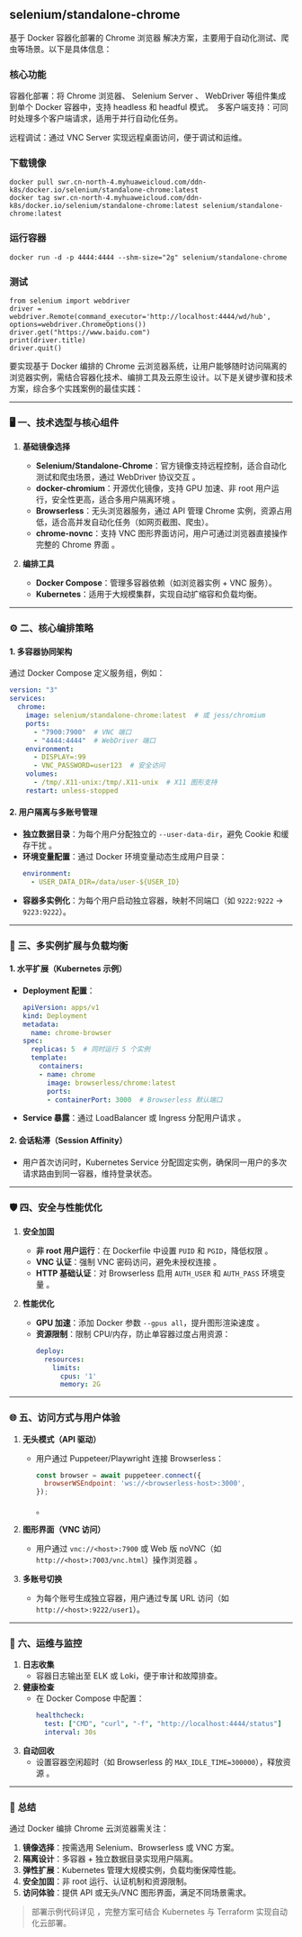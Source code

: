 ## selenium/standalone-chrome

基于 Docker 容器化部署的 Chrome 浏览器 解决方案，主要用于自动化测试、爬虫等场景。以下是具体信息：

### 核心功能
‌容器化部署‌：将 Chrome 浏览器、 Selenium Server 、 WebDriver 等组件集成到单个 Docker 容器中，支持 headless 和 headful 模式。 ‌
‌多客户端支持‌：可同时处理多个客户端请求，适用于并行自动化任务。 ‌

‌远程调试‌：通过 VNC Server 实现远程桌面访问，便于调试和运维。 ‌

### 下载镜像
```shell
docker pull swr.cn-north-4.myhuaweicloud.com/ddn-k8s/docker.io/selenium/standalone-chrome:latest  
docker tag swr.cn-north-4.myhuaweicloud.com/ddn-k8s/docker.io/selenium/standalone-chrome:latest selenium/standalone-chrome:latest  
```

### 运行容器

```shell
docker run -d -p 4444:4444 --shm-size="2g" selenium/standalone-chrome  
```

### 测试

```shell
from selenium import webdriver  
driver = webdriver.Remote(command_executor='http://localhost:4444/wd/hub', options=webdriver.ChromeOptions())  
driver.get("https://www.baidu.com")  
print(driver.title)  
driver.quit()  
```

要实现基于 Docker 编排的 Chrome 云浏览器系统，让用户能够随时访问隔离的浏览器实例，需结合容器化技术、编排工具及云原生设计。以下是关键步骤和技术方案，综合多个实践案例的最佳实践：

---

### 🖥️ **一、技术选型与核心组件**
1. **基础镜像选择**  
   - **Selenium/Standalone-Chrome**：官方镜像支持远程控制，适合自动化测试和爬虫场景，通过 WebDriver 协议交互 。  
   - **docker-chromium**：开源优化镜像，支持 GPU 加速、非 root 用户运行，安全性更高，适合多用户隔离环境 。  
   - **Browserless**：无头浏览器服务，通过 API 管理 Chrome 实例，资源占用低，适合高并发自动化任务（如网页截图、爬虫）。  
   - **chrome-novnc**：支持 VNC 图形界面访问，用户可通过浏览器直接操作完整的 Chrome 界面 。

2. **编排工具**  
   - **Docker Compose**：管理多容器依赖（如浏览器实例 + VNC 服务）。  
   - **Kubernetes**：适用于大规模集群，实现自动扩缩容和负载均衡。

---

### ⚙️ **二、核心编排策略**
#### **1. 多容器协同架构**  
通过 Docker Compose 定义服务组，例如：  
```yaml
version: "3"
services:
  chrome:
    image: selenium/standalone-chrome:latest  # 或 jess/chromium
    ports:
      - "7900:7900"  # VNC 端口
      - "4444:4444"  # WebDriver 端口
    environment:
      - DISPLAY=:99
      - VNC_PASSWORD=user123  # 安全访问
    volumes:
      - /tmp/.X11-unix:/tmp/.X11-unix  # X11 图形支持
    restart: unless-stopped
```

#### **2. 用户隔离与多账号管理**  
- **独立数据目录**：为每个用户分配独立的 `--user-data-dir`，避免 Cookie 和缓存干扰 。  
- **环境变量配置**：通过 Docker 环境变量动态生成用户目录：  
  ```yaml
  environment:
    - USER_DATA_DIR=/data/user-${USER_ID}
  ```  
- **容器多实例化**：为每个用户启动独立容器，映射不同端口（如 `9222:9222` → `9223:9222`）。

---

### 🔄 **三、多实例扩展与负载均衡**
#### **1. 水平扩展（Kubernetes 示例）**  
- **Deployment 配置**：  
  ```yaml
  apiVersion: apps/v1
  kind: Deployment
  metadata:
    name: chrome-browser
  spec:
    replicas: 5  # 同时运行 5 个实例
    template:
      containers:
      - name: chrome
        image: browserless/chrome:latest
        ports:
        - containerPort: 3000  # Browserless 默认端口
  ```  
- **Service 暴露**：通过 LoadBalancer 或 Ingress 分配用户请求 。

#### **2. 会话粘滞（Session Affinity）**  
- 用户首次访问时，Kubernetes Service 分配固定实例，确保同一用户的多次请求路由到同一容器，维持登录状态。

---

### 🛡️ **四、安全与性能优化**
1. **安全加固**  
   - **非 root 用户运行**：在 Dockerfile 中设置 `PUID` 和 `PGID`，降低权限 。  
   - **VNC 认证**：强制 VNC 密码访问，避免未授权连接 。  
   - **HTTP 基础认证**：对 Browserless 启用 `AUTH_USER` 和 `AUTH_PASS` 环境变量 。

2. **性能优化**  
   - **GPU 加速**：添加 Docker 参数 `--gpus all`，提升图形渲染速度 。  
   - **资源限制**：限制 CPU/内存，防止单容器过度占用资源：  
     ```yaml
     deploy:
       resources:
         limits:
           cpus: '1'
           memory: 2G
     ```

---

### 🌐 **五、访问方式与用户体验**
1. **无头模式（API 驱动）**  
   - 用户通过 Puppeteer/Playwright 连接 Browserless：  
     ```javascript
     const browser = await puppeteer.connect({
       browserWSEndpoint: 'ws://<browserless-host>:3000',
     });
     ```  
     。

2. **图形界面（VNC 访问）**  
   - 用户通过 `vnc://<host>:7900` 或 Web 版 noVNC（如 `http://<host>:7003/vnc.html`）操作浏览器 。

3. **多账号切换**  
   - 为每个账号生成独立容器，用户通过专属 URL 访问（如 `http://<host>:9222/user1`）。

---

### 🔧 **六、运维与监控**
1. **日志收集**  
   - 容器日志输出至 ELK 或 Loki，便于审计和故障排查。  
2. **健康检查**  
   - 在 Docker Compose 中配置：  
     ```yaml
     healthcheck:
       test: ["CMD", "curl", "-f", "http://localhost:4444/status"]
       interval: 30s
     ```  
3. **自动回收**  
   - 设置容器空闲超时（如 Browserless 的 `MAX_IDLE_TIME=300000`），释放资源 。

---

### 💎 **总结**
通过 Docker 编排 Chrome 云浏览器需关注：  
1. **镜像选择**：按需选用 Selenium、Browserless 或 VNC 方案。  
2. **隔离设计**：多容器 + 独立数据目录实现用户隔离。  
3. **弹性扩展**：Kubernetes 管理大规模实例，负载均衡保障性能。  
4. **安全加固**：非 root 运行、认证机制和资源限制。  
5. **访问体验**：提供 API 或无头/VNC 图形界面，满足不同场景需求。  

> 部署示例代码详见 ，完整方案可结合 Kubernetes 与 Terraform 实现自动化云部署。
